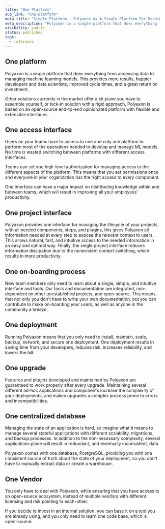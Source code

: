 ```yaml
---
title: "One Platform"
sub_link: "one-platform"
meta_title: "Single Platform - Polyaxon As A Single Platform For Machine Learning and Deep Learning Life Cycle"
meta_description: "Polyaxon is a single platform that does everything from accessing data to managing machine learning models. This provides more results, happier developers and data scientists, improved cycle times, and a great return on investment."
visibility: public
status: published
tags:
  - reference
---
```


## One platform

Polyaxon is a single platform that does everything from accessing data to managing machine learning models. This provides more results, happier developers and data scientists, improved cycle times, and a great return on investment.

Other solutions currently in the market offer a kit plane you have to assemble yourself, or lock-in solution with a rigid approach, Polyaxon is based on an open-source end-to-end opinionated platform with flexible and extensible interfaces.

## One access interface

Users on your teams have to access to one and only one platform to perform most of the operations needed to develop and manage ML models.
No time is wasted switching between platforms with different access interfaces.

Teams can set one high-level authorization for managing access to the different aspects of the platform.
This means that you set permissions once and everyone in your organization has the right access to every component.

One interface can have a major impact on distributing knowledge within and between teams, which will result in improving all your employees' productivity.

## One project interface

Polyaxon provides one interface for managing the lifecycle of your projects, with all needed components, steps, and plugins,
this gives Polyaxon all information needed at every step to expose the relevant context to users.
This allows natural, fast, and intuitive access to the needed information in an easy and optimal way.
Finally, the single project interface reduces information dissipation due to the nonexistent context switching, which results in more productivity.

## One on-boarding process

New team members only need to learn about a single, simple, and intuitive interface and tools. Our tools and documentation are integrated, non-dependent on other unestablished projects, and open-source.
This means that not only you don't have to write your own documentation, but you can contribute to make on-boarding your users, as well as anyone in the community a breeze.

## One deployment

Running Polyaxon means that you only need to install, maintain, scale, backup, network, and secure one deployment.
One deployment results in saving time from your developers, reduces risk, increases reliability, and lowers the bill.

## One upgrade

Features and plugins developed and maintained by Polyaxon are guaranteed to work properly after every upgrade.
Maintaining several different ad-hoc applications and components increase the complexity of your deployments,
and makes upgrades a complex process prone to errors and incompatibilities.

## One centralized database

Managing the state of an application is hard, so imagine what it means to manage several stateful applications with different scalability, migrations, and backup processes.
In addition to the non-necessary complexity, several applications plane will result in redundant, and eventually inconsistent, data.

Polyaxon comes with one database, PostgreSQL, providing you with one consistent source of truth about the state of your deployment, so you don't have to manually extract data or create a warehouse.

## One Vendor

You only have to deal with Polyaxon, while ensuring that you have access to an open-source ecosystem, instead of multiple vendors with different licensing and risk pointing to each-other.

If you decide to invest in an internal solution, you can base it on a tool you are already using, and you only need to learn one code base, which is open-source.
